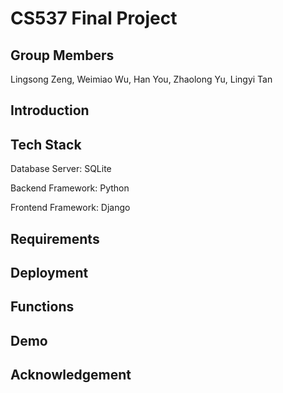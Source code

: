 # CS537 Final Project

## Group Members
Lingsong Zeng, Weimiao Wu, Han You, Zhaolong Yu, Lingyi Tan 

## Introduction

## Tech Stack
Database Server: SQLite

Backend Framework: Python

Frontend Framework: Django

## Requirements


## Deployment

## Functions

## Demo

## Acknowledgement


